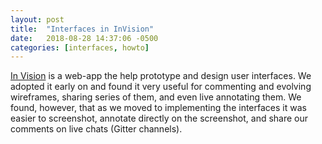 ```yaml
---
layout: post
title:  "Interfaces in InVision"
date:   2018-08-28 14:37:06 -0500
categories: [interfaces, howto]
---
```


[In Vision](https://www.invisionapp.com/) is a web-app the help prototype and design user interfaces.  We adopted it early on and found it very useful for commenting and evolving wireframes, sharing series of them, and even live annotating them.  We found, however, that as we moved to implementing the interfaces it was easier to screenshot, annotate directly on the screenshot, and share our comments on live chats (Gitter channels).  

